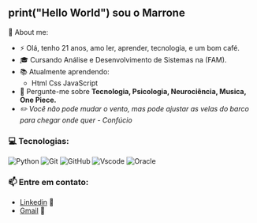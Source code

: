 <h2>print("Hello World") sou o Marrone </h2>

🧐 About me:
- ⚡ Olá, tenho 21 anos, amo ler, aprender, tecnologia, e um bom café.
- 🎓 Cursando Análise e Desenvolvimento de Sistemas na (FAM).
- 📚 Atualmente aprendendo:
     - Html Css JavaScript 
- 💬 Pergunte-me sobre <b>Tecnologia, Psicologia, Neurociência, Musica, One Piece.</b><br>
- <i> ✏️ Você não pode mudar o vento, mas pode ajustar as velas do barco para chegar onde quer - Confúcio</i>



<h3>💻 Tecnologias:</h3>

![Python](https://img.shields.io/badge/Python-FFD43B?style=for-the-badge&logo=python&logoColor=blue)
![Git](https://img.shields.io/badge/GIT-E44C30?style=for-the-badge&logo=git&logoColor=white)
![GitHub](https://img.shields.io/badge/GitHub-100000?style=for-the-badge&logo=github&logoColor=white)
![Vscode](https://img.shields.io/badge/VSCode-0078D4?style=for-the-badge&logo=visual%20studio%20code&logoColor=white)
![Oracle](https://img.shields.io/badge/Oracle-F80000?style=for-the-badge&logo=oracle&logoColor=black)

<h3>📫 Entre em contato:</h3>

 -  [Linkedin](https://www.linkedin.com/in/marrone-barbosa-de-almeida-7a9a80242/) 💼
 -  [Gmail](marronealmeidabr@gmail.com) 📧
  

